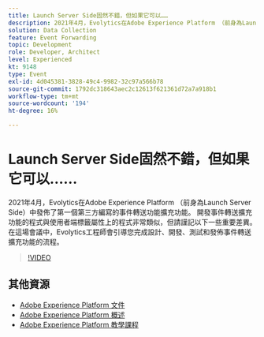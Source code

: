```yaml
---
title: Launch Server Side固然不錯，但如果它可以……
description: 2021年4月，Evolytics在Adobe Experience Platform （前身為Launch Server Side）中發佈了第一個第三方編寫的事件轉送功能擴充功能。 開發事件轉送擴充功能的程式與使用者端標籤屬性上的程式非常類似，但請謹記以下一些重要差異。 在這場會議中，Evolytics工程師會引導您完成設計、開發、測試和發佈事件轉送擴充功能的流程。
solution: Data Collection
feature: Event Forwarding
topic: Development
role: Developer, Architect
level: Experienced
kt: 9148
type: Event
exl-id: 4d045381-3828-49c4-9982-32c97a566b78
source-git-commit: 1792dc318643aec2c12613f621361d72a7a918b1
workflow-type: tm+mt
source-wordcount: '194'
ht-degree: 16%

---
```


# Launch Server Side固然不錯，但如果它可以……

2021年4月，Evolytics在Adobe Experience Platform （前身為Launch Server Side）中發佈了第一個第三方編寫的事件轉送功能擴充功能。 開發事件轉送擴充功能的程式與使用者端標籤屬性上的程式非常類似，但請謹記以下一些重要差異。 在這場會議中，Evolytics工程師會引導您完成設計、開發、測試和發佈事件轉送擴充功能的流程。

>[!VIDEO](https://video.tv.adobe.com/v/337591/?quality=12&learn=on&hidetitle=true)

## 其他資源

- [Adobe Experience Platform 文件](https://experienceleague.adobe.com/docs/experience-platform.html)
- [Adobe Experience Platform 概述](https://experienceleague.adobe.com/docs/experience-platform/landing/home.html?lang=zh-Hant)
- [Adobe Experience Platform 教學課程](https://experienceleague.adobe.com/docs/platform-learn/tutorials/overview.html?lang=zh-Hant)
